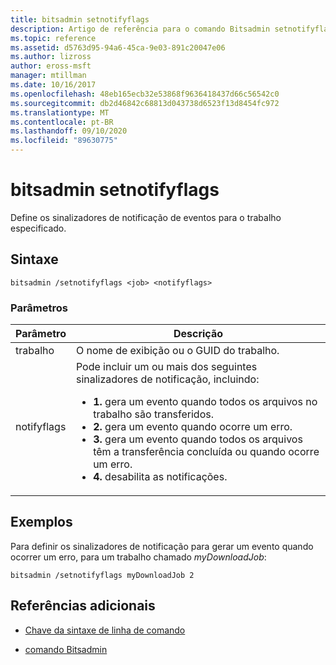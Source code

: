 ```yaml
---
title: bitsadmin setnotifyflags
description: Artigo de referência para o comando Bitsadmin setnotifyflags, que define os sinalizadores de notificação de eventos para o trabalho especificado.
ms.topic: reference
ms.assetid: d5763d95-94a6-45ca-9e03-891c20047e06
ms.author: lizross
author: eross-msft
manager: mtillman
ms.date: 10/16/2017
ms.openlocfilehash: 48eb165ecb32e53868f9636418437d66c56542c0
ms.sourcegitcommit: db2d46842c68813d043738d6523f13d8454fc972
ms.translationtype: MT
ms.contentlocale: pt-BR
ms.lasthandoff: 09/10/2020
ms.locfileid: "89630775"
---
```

# <a name="bitsadmin-setnotifyflags"></a>bitsadmin setnotifyflags

Define os sinalizadores de notificação de eventos para o trabalho especificado.

## <a name="syntax"></a>Sintaxe

```
bitsadmin /setnotifyflags <job> <notifyflags>
```

### <a name="parameters"></a>Parâmetros

| Parâmetro | Descrição |
| --------- | ----------- |
| trabalho | O nome de exibição ou o GUID do trabalho. |
| notifyflags | Pode incluir um ou mais dos seguintes sinalizadores de notificação, incluindo:<ul><li>**1.** gera um evento quando todos os arquivos no trabalho são transferidos.</li><li>**2.** gera um evento quando ocorre um erro.</li><li>**3.** gera um evento quando todos os arquivos têm a transferência concluída ou quando ocorre um erro.</li><li>**4.** desabilita as notificações.</li></ul> |

## <a name="examples"></a>Exemplos

Para definir os sinalizadores de notificação para gerar um evento quando ocorrer um erro, para um trabalho chamado *myDownloadJob*:

```
bitsadmin /setnotifyflags myDownloadJob 2
```

## <a name="additional-references"></a>Referências adicionais

- [Chave da sintaxe de linha de comando](command-line-syntax-key.md)

- [comando Bitsadmin](bitsadmin.md)
